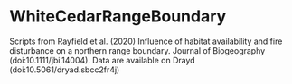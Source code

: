 # WhiteCedarRangeBoundary
Scripts from Rayfield et al. (2020) Influence of habitat availability and fire disturbance on a northern range boundary. Journal of Biogeography (doi:10.1111/jbi.14004). Data are available on Drayd (doi:10.5061/dryad.sbcc2fr4j)   
